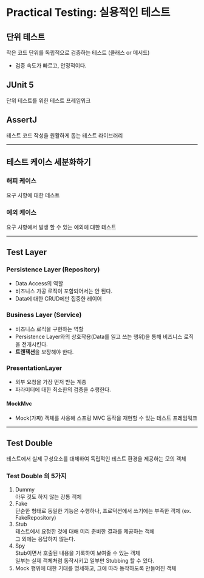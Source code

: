 # Practical Testing: 실용적인 테스트

## 단위 테스트
작은 코드 단위를 독립적으로 검증하는 테스트 (클래스 or 메서드)
- 검증 속도가 빠르고, 안정적이다.

## JUnit 5
단위 테스트를 위한 테스트 프레임워크

## AssertJ
테스트 코드 작성을 원활하게 돕는 테스트 라이브러리

---
## 테스트 케이스 세분화하기
### 해피 케이스
요구 사항에 대한 테스트
### 예외 케이스
요구 사항에서 발생 할 수 있는 예외에 대한 테스트

---
## Test Layer
### Persistence Layer (Repository)
- Data Access의 역할
- 비즈니스 가공 로직이 포함되어서는 안 된다.
- Data에 대한 CRUD에만 집중한 레이어

### Business Layer (Service)
- 비즈니스 로직을 구현하는 역할
- Persistence Layer와의 상호작용(Data를 읽고 쓰는 행위)을 통해 비즈니스 로직을 전개시킨다.
- **트랜잭션**을 보장해야 한다.

### PresentationLayer
- 외부 요청을 가장 먼저 받는 계층
- 파라미터에 대한 최소한의 검증을 수행한다.

#### MockMvc
- Mock(가짜) 객체를 사용해 스프링 MVC 동작을 재현할 수 있는 테스트 프레임워크

---
## Test Double
테스트에서 실제 구성요소를 대체하여 독립적인 테스트 환경을 제공하는 모의 객체

### Test Double 의 5가지
1. Dummy  
   아무 것도 하지 않는 강통 객체
2. Fake  
   단순한 형태로 동일한 기능은 수행하나, 프로덕션에서 쓰기에는 부족한 객체 (ex. FakeRepository)
3. Stub  
   테스트에서 요청한 것에 대해 미리 준비한 결과를 제공하는 객체  
    그 외에는 응답하지 않는다.
4. Spy  
    Stub이면서 호출된 내용을 기록하여 보여줄 수 있는 객체  
    일부는 실제 객체처럼 동작시키고 일부만 Stubbing 할 수 있다.
5. Mock
   행위에 대한 기대를 명세하고, 그에 따라 동작하도록 만들어진 객체